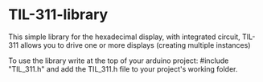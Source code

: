 # TIL-311-library
This simple library for the hexadecimal display, with integrated circuit, TIL-311 allows you to drive one or more displays (creating multiple instances)

To use the library write at the top of your arduino project: #include "TIL_311.h" and add the TIL_311.h file to your project's working folder.
